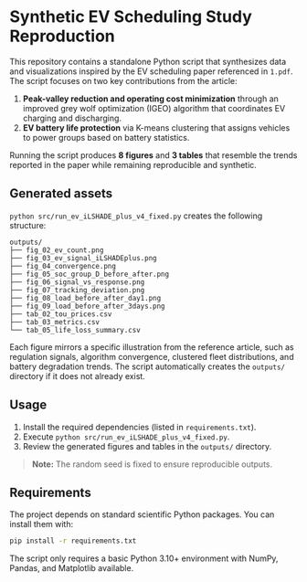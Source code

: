 # Synthetic EV Scheduling Study Reproduction

This repository contains a standalone Python script that synthesizes data and
visualizations inspired by the EV scheduling paper referenced in `1.pdf`. The
script focuses on two key contributions from the article:

1. **Peak-valley reduction and operating cost minimization** through an improved
   grey wolf optimization (IGEO) algorithm that coordinates EV charging and
   discharging.
2. **EV battery life protection** via K-means clustering that assigns vehicles to
   power groups based on battery statistics.

Running the script produces **8 figures** and **3 tables** that resemble the
trends reported in the paper while remaining reproducible and synthetic.

## Generated assets

`python src/run_ev_iLSHADE_plus_v4_fixed.py` creates the following structure:

```
outputs/
├── fig_02_ev_count.png
├── fig_03_ev_signal_iLSHADEplus.png
├── fig_04_convergence.png
├── fig_05_soc_group_D_before_after.png
├── fig_06_signal_vs_response.png
├── fig_07_tracking_deviation.png
├── fig_08_load_before_after_day1.png
├── fig_09_load_before_after_3days.png
├── tab_02_tou_prices.csv
├── tab_03_metrics.csv
└── tab_05_life_loss_summary.csv
```

Each figure mirrors a specific illustration from the reference article, such as
regulation signals, algorithm convergence, clustered fleet distributions, and
battery degradation trends. The script automatically creates the `outputs/`
directory if it does not already exist.

## Usage

1. Install the required dependencies (listed in `requirements.txt`).
2. Execute `python src/run_ev_iLSHADE_plus_v4_fixed.py`.
3. Review the generated figures and tables in the `outputs/` directory.

> **Note:** The random seed is fixed to ensure reproducible outputs.

## Requirements

The project depends on standard scientific Python packages. You can install
them with:

```bash
pip install -r requirements.txt
```

The script only requires a basic Python 3.10+ environment with NumPy, Pandas,
and Matplotlib available.
